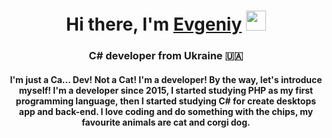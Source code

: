 <h1 align="center">Hi there, I'm <a href="https://github.com/RovikHevik" target="_blank">Evgeniy</a> 
<img src="https://github.com/blackcater/blackcater/raw/main/images/Hi.gif" height="32"/></h1>
<h3 align="center">C# developer from Ukraine 🇺🇦</h3>
<h4 align="center">
I'm just a Ca... Dev! Not a Cat! I'm a developer! By the way, let's introduce myself! I'm a developer since 2015, I started studying PHP as my first programming language, then I started studying C# for create desktops app and back-end. I love coding and do something with the chips, my favourite animals are cat and corgi dog.
</h4>
